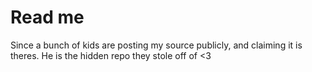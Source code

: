 # Read me
Since a bunch of kids are posting my source publicly, and claiming it is theres. He is the hidden repo they stole off of <3
